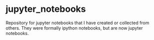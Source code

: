 # jupyter_notebooks
Repository for jupyter notebooks that I have created or collected from others.  They were formally ipython notebooks, but are now jupyter notebooks.
